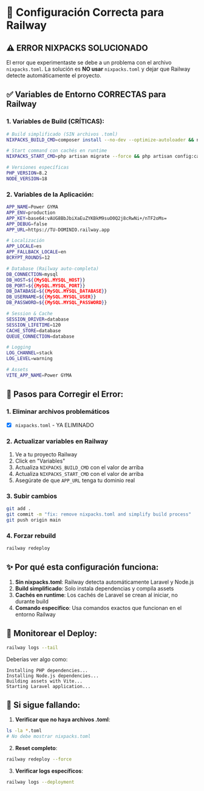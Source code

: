 # 🚀 Configuración Correcta para Railway

## ⚠️ ERROR NIXPACKS SOLUCIONADO

El error que experimentaste se debe a un problema con el archivo `nixpacks.toml`. La solución es **NO usar** `nixpacks.toml` y dejar que Railway detecte automáticamente el proyecto.

## ✅ Variables de Entorno CORRECTAS para Railway

### 1. Variables de Build (CRÍTICAS):
```bash
# Build simplificado (SIN archivos .toml)
NIXPACKS_BUILD_CMD=composer install --no-dev --optimize-autoloader && npm install && npm run build && php artisan storage:link

# Start command con cachés en runtime
NIXPACKS_START_CMD=php artisan migrate --force && php artisan config:cache && php artisan route:cache && php artisan view:cache && php artisan serve --host=0.0.0.0 --port=$PORT

# Versiones específicas
PHP_VERSION=8.2
NODE_VERSION=18
```

### 2. Variables de la Aplicación:
```bash
APP_NAME=Power GYMA
APP_ENV=production
APP_KEY=base64:vAUG8BbJbiXaEuZYKBkM9suO0Q2j8cRwNi+/nTF2oMs=
APP_DEBUG=false
APP_URL=https://TU-DOMINIO.railway.app

# Localización
APP_LOCALE=es
APP_FALLBACK_LOCALE=en
BCRYPT_ROUNDS=12

# Database (Railway auto-completa)
DB_CONNECTION=mysql
DB_HOST=${{MySQL.MYSQL_HOST}}
DB_PORT=${{MySQL.MYSQL_PORT}}
DB_DATABASE=${{MySQL.MYSQL_DATABASE}}
DB_USERNAME=${{MySQL.MYSQL_USER}}
DB_PASSWORD=${{MySQL.MYSQL_PASSWORD}}

# Session & Cache
SESSION_DRIVER=database
SESSION_LIFETIME=120
CACHE_STORE=database
QUEUE_CONNECTION=database

# Logging
LOG_CHANNEL=stack
LOG_LEVEL=warning

# Assets
VITE_APP_NAME=Power GYMA
```

## 🔧 Pasos para Corregir el Error:

### 1. **Eliminar archivos problemáticos**
- [x] `nixpacks.toml` - YA ELIMINADO

### 2. **Actualizar variables en Railway**
1. Ve a tu proyecto Railway
2. Click en "Variables"
3. Actualiza `NIXPACKS_BUILD_CMD` con el valor de arriba
4. Actualiza `NIXPACKS_START_CMD` con el valor de arriba
5. Asegúrate de que `APP_URL` tenga tu dominio real

### 3. **Subir cambios**
```bash
git add .
git commit -m "fix: remove nixpacks.toml and simplify build process"
git push origin main
```

### 4. **Forzar rebuild**
```bash
railway redeploy
```

## ✨ Por qué esta configuración funciona:

1. **Sin nixpacks.toml**: Railway detecta automáticamente Laravel y Node.js
2. **Build simplificado**: Solo instala dependencias y compila assets
3. **Cachés en runtime**: Los cachés de Laravel se crean al iniciar, no durante build
4. **Comando específico**: Usa comandos exactos que funcionan en el entorno Railway

## 🎯 Monitorear el Deploy:

```bash
railway logs --tail
```

Deberías ver algo como:
```
Installing PHP dependencies...
Installing Node.js dependencies...
Building assets with Vite...
Starting Laravel application...
```

## 🚨 Si sigue fallando:

1. **Verificar que no haya archivos .toml**:
```bash
ls -la *.toml
# No debe mostrar nixpacks.toml
```

2. **Reset completo**:
```bash
railway redeploy --force
```

3. **Verificar logs específicos**:
```bash
railway logs --deployment
```
